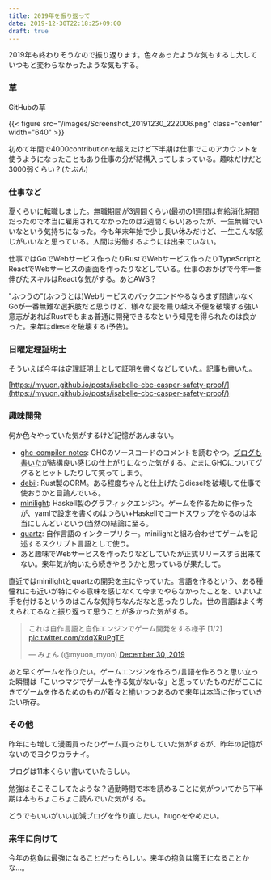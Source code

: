 ```yaml
---
title: 2019年を振り返って
date: 2019-12-30T22:18:25+09:00
draft: true
---
```


2019年も終わりそうなので振り返ります。色々あったような気もするし大していつもと変わらなかったような気もする。

### 草

GitHubの草

{{< figure src="/images/Screenshot_20191230_222006.png" class="center" width="640" >}}

初めて年間で4000contributionを超えたけど下半期は仕事でこのアカウントを使うようになったこともあり仕事の分が結構入ってしまっている。趣味だけだと3000弱くらい？(たぶん)

### 仕事など

夏くらいに転職しました。無職期間が3週間くらい(最初の1週間は有給消化期間だったので本当に雇用されてなかったのは2週間くらい)あったが、一生無職でいいなという気持ちになった。今も年末年始で少し長い休みだけど、一生こんな感じがいいなと思っている。人間は労働するようには出来ていない。

仕事ではGoでWebサービス作ったりRustでWebサービス作ったりTypeScriptとReactでWebサービスの画面を作ったりなどしている。仕事のおかげで今年一番伸びたスキルはReactな気がする。あとAWS？

"ふつうの"(ふつうとは)Webサービスのバックエンドやるならまず間違いなくGoが一番無難な選択肢だと思うけど、様々な罠を乗り越え不便を破壊する強い意志があればRustでもまぁ普通に開発できるなという知見を得られたのは良かった。来年はdieselを破壊する(予告)。

### 日曜定理証明士

そういえば今年は定理証明士として証明を書くなどしていた。記事も書いた。

[https://myuon.github.io/posts/isabelle-cbc-casper-safety-proof/](https://myuon.github.io/posts/isabelle-cbc-casper-safety-proof/)

### 趣味開発

何か色々やっていた気がするけど記憶があんまない。

- [ghc-compiler-notes](https://github.com/myuon/ghc-compiler-notes): GHCのソースコードのコメントを読むやつ。[ブログも書いた](https://myuon.github.io/posts/ghc-compiler-notes/)が結構良い感じの仕上がりになった気がする。たまにGHCについてググるとヒットしたりして笑ってしまう。
- [debil](https://github.com/myuon/debil): Rust製のORM。ある程度ちゃんと仕上げたらdieselを破壊して仕事で使おうかと目論んでいる。
- [minilight](https://github.com/myuon/minilight): Haskell製のグラフィックエンジン。ゲームを作るために作ったが、yamlで設定を書くのはつらい+Haskellでコードスワップをやるのは本当にしんどいという(当然の)結論に至る。
- [quartz](https://github.com/myuon/quartz): 自作言語のインタープリター。minilightと組み合わせてゲームを記述するスクリプト言語として使う。
- あと趣味でWebサービスを作ったりなどしていたが正式リリースすら出来てない。来年気が向いたら続きやろうかと思っているが果たして。

直近ではminilightとquartzの開発を主にやっていた。言語を作るという、ある種憧れにも近いが特にやる意味を感じなくて今までやらなかったことを、いよいよ手を付けるというのはこんな気持ちなんだなと思ったりした。世の言語はよく考えられてるなと振り返って思うことが多かった気がする。

<blockquote class="twitter-tweet"><p lang="ja" dir="ltr">これは自作言語と自作エンジンでゲーム開発をする様子 [1/2] <a href="https://t.co/xdqXRuPgTE">pic.twitter.com/xdqXRuPgTE</a></p>&mdash; みょん (@myuon_myon) <a href="https://twitter.com/myuon_myon/status/1211587286497816576?ref_src=twsrc%5Etfw">December 30, 2019</a></blockquote> <script async src="https://platform.twitter.com/widgets.js" charset="utf-8"></script>

あと早くゲームを作りたい。ゲームエンジンを作ろう/言語を作ろうと思い立った瞬間は「こいつマジでゲームを作る気がないな」と思っていたものだがここにきてゲームを作るためのものが着々と揃いつつあるので来年は本当に作っていきたい所存。

### その他

昨年にも増して漫画買ったりゲーム買ったりしていた気がするが、昨年の記憶がないのでヨクワカラナイ。

ブログは11本くらい書いていたらしい。

勉強はそこそこしてたような？通勤時間で本を読めることに気がついてから下半期は本もちょこちょこ読んでいた気がする。

どうでもいいがいい加減ブログを作り直したい。hugoをやめたい。

### 来年に向けて

今年の抱負は最強になることだったらしい。来年の抱負は魔王になることかな…。
